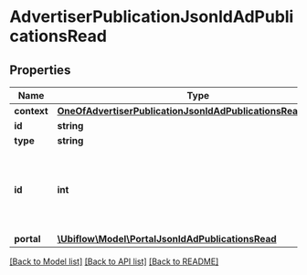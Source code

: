 # AdvertiserPublicationJsonldAdPublicationsRead

## Properties
Name | Type | Description | Notes
------------ | ------------- | ------------- | -------------
**context** | [**OneOfAdvertiserPublicationJsonldAdPublicationsReadContext**](OneOfAdvertiserPublicationJsonldAdPublicationsReadContext.md) |  | [optional] 
**id** | **string** |  | [optional] 
**type** | **string** |  | [optional] 
**id** | **int** | The unique identifier of the advertiser publication, in the Ubiflow IS. | [optional] 
**portal** | [**\Ubiflow\Model\PortalJsonldAdPublicationsRead**](PortalJsonldAdPublicationsRead.md) |  | [optional] 

[[Back to Model list]](../../README.md#documentation-for-models) [[Back to API list]](../../README.md#documentation-for-api-endpoints) [[Back to README]](../../README.md)

